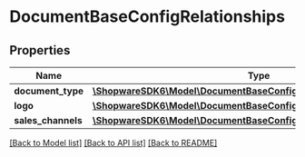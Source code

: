 # DocumentBaseConfigRelationships

## Properties
Name | Type | Description | Notes
------------ | ------------- | ------------- | -------------
**document_type** | [**\ShopwareSDK6\Model\DocumentBaseConfigRelationshipsDocumentType**](DocumentBaseConfigRelationshipsDocumentType.md) |  | [optional] 
**logo** | [**\ShopwareSDK6\Model\DocumentBaseConfigRelationshipsLogo**](DocumentBaseConfigRelationshipsLogo.md) |  | [optional] 
**sales_channels** | [**\ShopwareSDK6\Model\DocumentBaseConfigRelationshipsSalesChannels**](DocumentBaseConfigRelationshipsSalesChannels.md) |  | [optional] 

[[Back to Model list]](../../README.md#documentation-for-models) [[Back to API list]](../../README.md#documentation-for-api-endpoints) [[Back to README]](../../README.md)

